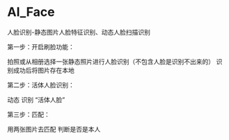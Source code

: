 # AI_Face


人脸识别-静态图片人脸特征识别、动态人脸扫描识别


第一步：开启刷脸功能：

拍照或从相册选择一张静态照片进行人脸识别（不包含人脸是识别不出来的） 识别成功后将图片存在本地

第二步：活体人脸识别：

动态 识别 “活体人脸”

第三步：匹配：

用两张图片去匹配 判断是否是本人

